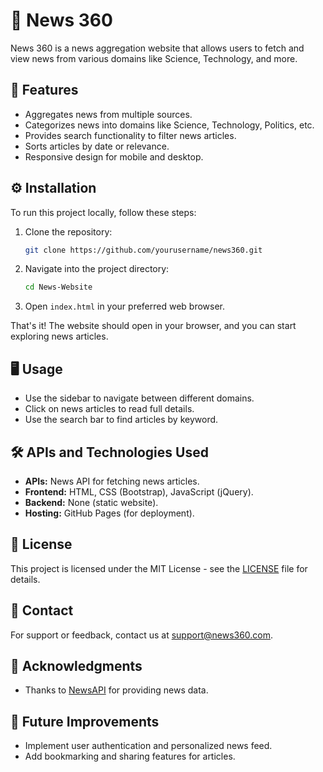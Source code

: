 # 📰 News 360

News 360 is a news aggregation website that allows users to fetch and view news from various domains like Science, Technology, and more.

## 🚀 Features

- Aggregates news from multiple sources.
- Categorizes news into domains like Science, Technology, Politics, etc.
- Provides search functionality to filter news articles.
- Sorts articles by date or relevance.
- Responsive design for mobile and desktop.

## ⚙️ Installation

To run this project locally, follow these steps:

1. Clone the repository:
   ```sh
   git clone https://github.com/yourusername/news360.git
   ```
   
2. Navigate into the project directory:
   ```sh
   cd News-Website
   ```

3. Open `index.html` in your preferred web browser.

That's it! The website should open in your browser, and you can start exploring news articles.

## 🖥️ Usage

- Use the sidebar to navigate between different domains.
- Click on news articles to read full details.
- Use the search bar to find articles by keyword.

## 🛠️ APIs and Technologies Used

- **APIs:** News API for fetching news articles.
- **Frontend:** HTML, CSS (Bootstrap), JavaScript (jQuery).
- **Backend:** None (static website).
- **Hosting:** GitHub Pages (for deployment).

## 📝 License

This project is licensed under the MIT License - see the [LICENSE](LICENSE) file for details.

## 📧 Contact

For support or feedback, contact us at [support@news360.com](mailto:support@news360.com).

## 🙏 Acknowledgments

- Thanks to [NewsAPI](https://newsapi.org) for providing news data.

## 🔮 Future Improvements

- Implement user authentication and personalized news feed.
- Add bookmarking and sharing features for articles.
